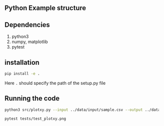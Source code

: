 ## Python Example structure

## Dependencies
1. python3
2. numpy, matplotlib
3. pytest

## installation
```bash
pip install -e .
```
Here `.` should specify the path of the setup.py file

## Running the code
```bash
python3 src/plotxy.py --input ../data/input/sample.csv --output ../data/output/sample.png

pytest tests/test_plotxy.png
```
